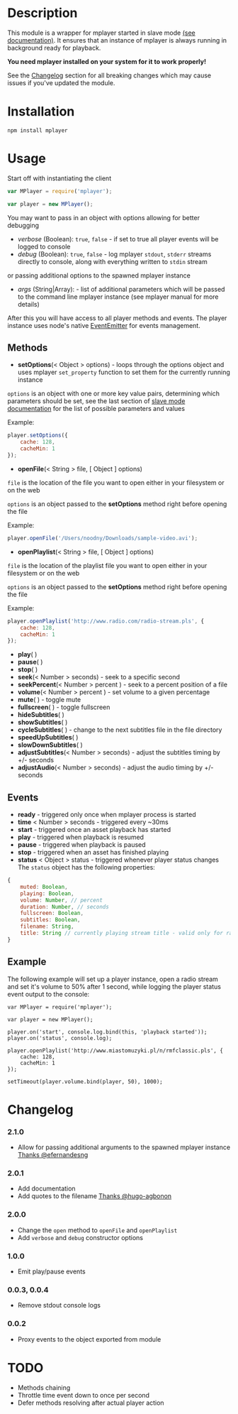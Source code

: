# Description
This module is a wrapper for mplayer started in slave mode [(see documentation)](http://www.mplayerhq.hu/DOCS/tech/slave.txt).
It ensures that an instance of mplayer is always running in background ready for playback.

**You need mplayer installed on your system for it to work properly!**

See the [Changelog](#changelog) section for all breaking changes which may cause issues if you've updated the module.

# Installation

    npm install mplayer

# Usage

Start off with instantiating the client

```javascript
var MPlayer = require('mplayer');

var player = new MPlayer();
```

You may want to pass in an object with options allowing for better debugging

* *verbose* (Boolean): `true`, `false` - if set to true all player events will be logged to console
* *debug* (Boolean): `true`, `false` - log mplayer `stdout`, `stderr` streams directly to console, along with everything written to `stdin` stream

or passing additional options to the spawned mplayer instance

* *args* (String|Array): - list of additional parameters which will be passed to the command line mplayer instance (see mplayer manual for more details)

After this you will have access to all player methods and events.
The player instance uses node's native [EventEmitter](https://nodejs.org/api/events.html#events_class_events_eventemitter) for events management.

## Methods
* **setOptions**(< Object > options) - loops through the options object and uses mplayer `set_property` function to set them for the currently running instance

`options` is an object with one or more key value pairs, determining which parameters should be set, see the last section
of [slave mode documentation](http://www.mplayerhq.hu/DOCS/tech/slave.txt) for the list of possible parameters and values

Example:
```javascript
player.setOptions({
    cache: 128,
    cacheMin: 1
});
```

* **openFile**(< String > file, [ Object ] options)

`file` is the location of the file you want to open either in your filesystem or on the web

`options` is an object passed to the **setOptions** method right before opening the file

Example:
```javascript
player.openFile('/Users/noodny/Downloads/sample-video.avi');
```

* **openPlaylist**(< String > file, [ Object ] options)

`file` is the location of the playlist file you want to open either in your filesystem or on the web

`options` is an object passed to the **setOptions** method right before opening the file

Example:
```javascript
player.openPlaylist('http://www.radio.com/radio-stream.pls', {
    cache: 128,
    cacheMin: 1
});
```

* **play**( )
* **pause**( )
* **stop**( )
* **seek**(< Number > seconds) - seek to a specific second
* **seekPercent**(< Number > percent ) - seek to a percent position of a file
* **volume**(< Number > percent ) - set volume to a given percentage
* **mute**( ) - toggle mute
* **fullscreen**( ) - toggle fullscreen
* **hideSubtitles**( )
* **showSubtitles**( )
* **cycleSubtitles**( ) - change to the next subtitles file in the file directory
* **speedUpSubtitles**( )
* **slowDownSubtitles**( )
* **adjustSubtitles**(< Number > seconds) - adjust the subtitles timing by +/- seconds
* **adjustAudio**(< Number > seconds) - adjust the audio timing by +/- seconds

## Events

* **ready** - triggered only once when mplayer process is started
* **time** < Number > seconds - triggered every ~30ms
* **start** - triggered once an asset playback has started
* **play** - triggered when playback is resumed
* **pause** - triggered when playback is paused
* **stop** - triggered when an asset has finished playing
* **status** < Object > status - triggered whenever player status changes
The `status` object has the following properties:
```javascript
{
    muted: Boolean,
    playing: Boolean,
    volume: Number, // percent
    duration: Number, // seconds
    fullscreen: Boolean,
    subtitles: Boolean,
    filename: String,
    title: String // currently playing stream title - valid only for radio streams
}
```

## Example
The following example will set up a player instance, open a radio stream and set it's volume to 50% after 1 second,
while logging the player status event output to the console:

```
var MPlayer = require('mplayer');

var player = new MPlayer();

player.on('start', console.log.bind(this, 'playback started'));
player.on('status', console.log);

player.openPlaylist('http://www.miastomuzyki.pl/n/rmfclassic.pls', {
    cache: 128,
    cacheMin: 1
});

setTimeout(player.volume.bind(player, 50), 1000);
```
# Changelog
### 2.1.0
* Allow for passing additional arguments to the spawned mplayer instance [Thanks @efernandesng](https://github.com/noodny/mplayer/pull/3)

### 2.0.1
* Add documentation
* Add quotes to the filename [Thanks @hugo-agbonon](https://github.com/noodny/mplayer/pull/2)

### 2.0.0
* Change the `open` method to `openFile` and `openPlaylist`
* Add `verbose` and `debug` constructor options

### 1.0.0
* Emit play/pause events

### 0.0.3, 0.0.4
* Remove stdout console logs

### 0.0.2
* Proxy events to the object exported from module

# TODO
* Methods chaining
* Throttle time event down to once per second
* Defer methods resolving after actual player action
